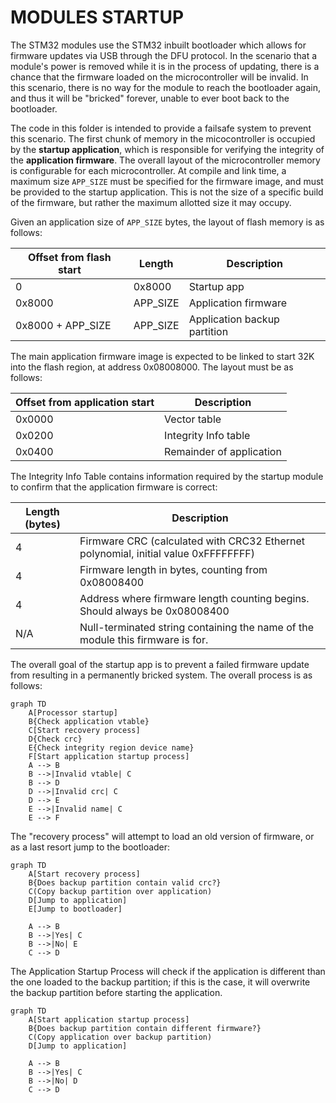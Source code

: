 # MODULES STARTUP
The STM32 modules use the STM32 inbuilt bootloader which allows for firmware updates via USB through the DFU protocol. In the scenario that a module's power is removed while it is in the process of updating, there is a chance that the firmware loaded on the microcontroller will be invalid. In this scenario, there is no way for the module to reach the bootloader again, and thus it will be "bricked" forever, unable to ever boot back to the bootloader.

The code in this folder is intended to provide a failsafe system to prevent this scenario. The first chunk of memory in the micocontroller is occupied by the __startup application__, which is responsible for verifying the integrity of the __application firmware__. The overall layout of the microcontroller memory is configurable for each microcontroller. At compile and link time, a maximum size `APP_SIZE` must be specified for the firmware image, and must be provided to the startup application. This is not the size of a specific build of the firmware, but rather the maximum allotted size it may occupy. 

Given an application size of `APP_SIZE` bytes, the layout of flash memory is as follows:

| Offset from flash start | Length   | Description |
| ----------------------- | -------- | ----------- |
| 0                       | 0x8000   | Startup app |
| 0x8000                  | APP_SIZE | Application firmware |
| 0x8000 + APP_SIZE       | APP_SIZE | Application backup partition |


The main application firmware image is expected to be linked to start 32K into the flash region, at address 0x08008000. The layout must be as follows:

| Offset from application start | Description |
| ----------------------------- | ----------- |
| 0x0000                        | Vector table |
| 0x0200                        | Integrity Info table |
| 0x0400                        | Remainder of application |

The Integrity Info Table contains information required by the startup module to confirm that the application firmware is correct:

| Length (bytes)  | Description |
| ------------- | ------------- |
| 4             | Firmware CRC (calculated with CRC32 Ethernet polynomial, initial value 0xFFFFFFFF)  |
| 4             | Firmware length in bytes, counting from 0x08008400  |
| 4             | Address where firmware length counting begins. Should always be 0x08008400 |
| N/A           | Null-terminated string containing the name of the module this firmware is for. |


The overall goal of the startup app is to prevent a failed firmware update from resulting in a permanently bricked system. The overall process is as follows:
```mermaid
graph TD
    A[Processor startup]
    B{Check application vtable}
    C[Start recovery process]
    D{Check crc}
    E{Check integrity region device name}
    F[Start application startup process]
    A --> B
    B -->|Invalid vtable| C
    B --> D
    D -->|Invalid crc| C
    D --> E
    E -->|Invalid name| C
    E --> F
```

The "recovery process" will attempt to load an old version of firmware, or as a last resort jump to the bootloader:

```mermaid
graph TD
    A[Start recovery process]
    B{Does backup partition contain valid crc?}
    C(Copy backup partition over application)
    D[Jump to application]
    E[Jump to bootloader]

    A --> B
    B -->|Yes| C
    B -->|No| E
    C --> D
```

The Application Startup Process will check if the application is different than the one loaded to the backup partition; if this is the case, it will overwrite the backup partition before starting the application.

```mermaid
graph TD
    A[Start application startup process]
    B{Does backup partition contain different firmware?}
    C(Copy application over backup partition)
    D[Jump to application]

    A --> B
    B -->|Yes| C
    B -->|No| D
    C --> D
```
